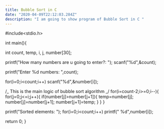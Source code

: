 ```yaml
---
title: Bubble Sort in C
date: "2020-04-09T22:12:03.284Z"
description: "I am going to show program of Bubble Sort in C "
---
```


#include<stdio.h>

int main(){

int count, temp, i, j, number[30];

printf("How many numbers are u going to enter?: ");
scanf("%d",&count);

printf("Enter %d numbers: ",count);

for(i=0;i<count;i++)
scanf("%d",&number[i]);

/_ This is the main logic of bubble sort algorithm
_/
for(i=count-2;i>=0;i--){
for(j=0;j<=i;j++){
if(number[j]>number[j+1]){
temp=number[j];
number[j]=number[j+1];
number[j+1]=temp;
}
}
}

printf("Sorted elements: ");
for(i=0;i<count;i++)
printf(" %d",number[i]);

return 0;
}
